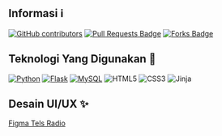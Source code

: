 ## Informasi ℹ️
<a href="https://github.com/tomcat-squad/FLASK-TelsRadio/graphs/contributors"><img alt="GitHub contributors" src="https://img.shields.io/github/contributors/tomcat-squad/FLASK-TelsRadio?color=2b9348"></a>
<a href="https://github.com/tomcat-squad/FLASK-TelsRadio/pulls"><img src="https://img.shields.io/github/issues-pr/tomcat-squad/FLASK-TelsRadio" alt="Pull Requests Badge"/></a>
<a href="https://github.com/tomcat-squad/FLASK-TelsRadio/network/members"><img src="https://img.shields.io/github/forks/tomcat-squad/FLASK-TelsRadio" alt="Forks Badge"/></a>
## Teknologi Yang Digunakan 🤖
[![Python](https://img.shields.io/badge/-Python-3776AB?style=flat-square&logo=python&logoColor=ffffff)](https://www.python.org/)
[![Flask](https://img.shields.io/badge/-Flask-000000?style=flat-square&logo=Flask&logoColor=ffffff)](https://flask.palletsprojects.com/)
[![MySQL](https://img.shields.io/badge/-MySQL-4479A1?style=flat-square&logo=MySQL&logoColor=ffffff)](https://www.mysql.com/)
![HTML5](https://img.shields.io/badge/-HTML5-E34F26?style=flat-square&logo=html5&logoColor=white)
![CSS3](https://img.shields.io/badge/-CSS-254bdd?style=flat-square&logo=css3&logoColor=white)
![Jinja](https://img.shields.io/badge/-Jinja-b41717?style=flat-square&logo=Jinja&logoColor=white) 
## Desain UI/UX ✨
[Figma Tels Radio](https://www.figma.com/file/UWi7rcaBe3swejvbvz6x5f/Telsradio?node-id=0%3A1)
